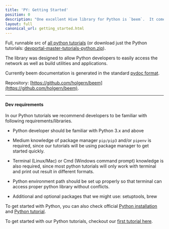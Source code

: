 ```yaml
---
title: 'PY: Getting Started'
position: 0
description: "One excellent Hive library for Python is `beem`.  It comes with a BIP38 encrypted wallet and a practical CLI utility called `beempy`."
layout: full
canonical_url: getting_started.html
---
```

Full, runnable src of [all python tutorials](https://gitlab.syncad.com/hive/devportal/-/tree/master/tutorials/python) (or download just the Python tutorials: [devportal-master-tutorials-python.zip](https://gitlab.syncad.com/hive/devportal/-/archive/master/devportal-master-tutorials-python.zip?path=tutorials/python)).

The library was designed to allow Python developers to easily access the network as well as build utilities and applications.

Currently beem documentation is generated in the standard [pydoc format](https://beem.readthedocs.io/en/latest/).

Repository: [https://github.com/holgern/beem](https://github.com/holgern/beem).

---

#### Dev requirements

In our Python tutorials we recommend developers to be familiar with following requirements/libraries.

* Python developer should be familiar with Python 3.x and above

* Medium knowledge of package manager `pip/pip3` and/or `pipenv` is required, since our tutorials will be using package manager to get started quickly.

* Terminal (Linux/Mac) or Cmd (Windows command prompt) knowledge is also required, since most python tutorials will only work with terminal and print out result in different formats. 

* Python environment path should be set up properly so that terminal can access proper python library without conflicts.

* Additional and optional packages that we might use: setuptools, brew


To get started with Python, you can also check official [Python installation](https://wiki.python.org/moin/BeginnersGuide/Download) and [Python tutorial](https://docs.python.org/3/tutorial/).

To get started with our Python tutorials, checkout our [first tutorial here](get_posts.html).
